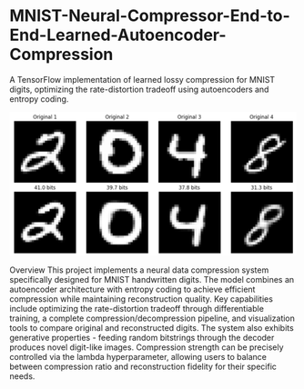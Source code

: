 # MNIST-Neural-Compressor-End-to-End-Learned-Autoencoder-Compression
A TensorFlow implementation of learned lossy compression for MNIST digits, optimizing the rate-distortion tradeoff using autoencoders and entropy coding.


![Example Compression Results](compression.PNG)

Overview
This project implements a neural data compression system specifically designed for MNIST handwritten digits. The model combines an autoencoder architecture with entropy coding to achieve efficient compression while maintaining reconstruction quality. Key capabilities include optimizing the rate-distortion tradeoff through differentiable training, a complete compression/decompression pipeline, and visualization tools to compare original and reconstructed digits. The system also exhibits generative properties - feeding random bitstrings through the decoder produces novel digit-like images. Compression strength can be precisely controlled via the lambda hyperparameter, allowing users to balance between compression ratio and reconstruction fidelity for their specific needs.
